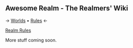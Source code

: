 ## Awesome Realm - The Realmers' Wiki

-> [Worlds](worlds) • [Rules](rules) <-

[Realm Rules](rules)

More stuff coming soon.